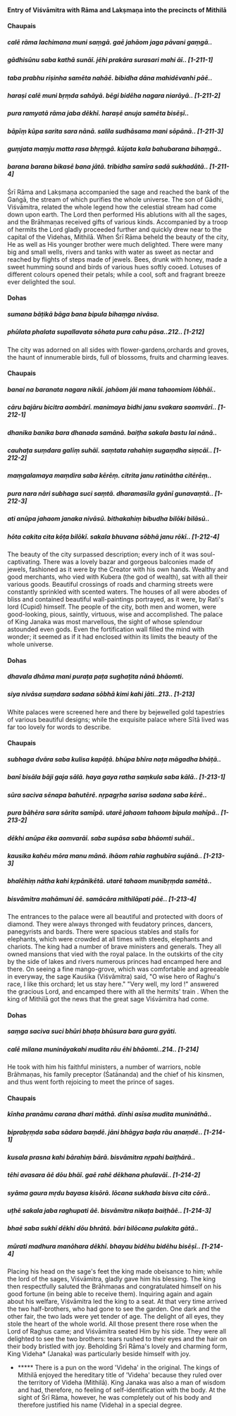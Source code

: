 #### Entry of Viśvāmitra with Rāma and Lakṣmaṇa into the precincts of Mithilā

#### Chaupais

##### calē rāma lachimana muni saṃgā. gaē jahāom jaga pāvani gaṃgā..
##### gādhisūnu saba kathā sunāī. jēhi prakāra surasari mahi āī.. [1-211-1]
##### taba prabhu riṣinha samēta nahāē. bibidha dāna mahidēvanhi pāē..
##### haraṣi calē muni bṛṃda sahāyā. bēgi bidēha nagara niarāyā.. [1-211-2]
##### pura ramyatā rāma jaba dēkhī. haraṣē anuja samēta bisēṣī..
##### bāpīṃ kūpa sarita sara nānā. salila sudhāsama mani sōpānā.. [1-211-3]
##### guṃjata maṃju matta rasa bhṛṃgā. kūjata kala bahubarana bihaṃgā..
##### barana barana bikasē bana jātā. tribidha samīra sadā sukhadātā.. [1-211-4]

Śrī Rāma and Lakṣmaṇa accompanied the sage and reached the bank of the Gaṅgā, the stream of which purifies the whole universe. The son of Gādhi, Viśvāmitra, related the whole legend how the celestial stream had come down upon earth. The Lord then performed His ablutions with all the sages, and the Brāhmaṇas received gifts of various kinds. Accompanied by a troop of hermits the Lord gladly proceeded further and quickly drew near to the capital of the Videhas, Mithilā. When Śrī Rāma beheld the beauty of the city, He as well as His younger brother were much delighted. There were many big and small wells, rivers and tanks with water as sweet as nectar and reached by flights of steps made of jewels. Bees, drunk with honey, made a sweet humming sound and birds of various hues softly cooed. Lotuses of different colours opened their petals; while a cool, soft and fragrant breeze ever delighted the soul.

#### Dohas

##### sumana bāṭikā bāga bana bipula bihaṃga nivāsa.
##### phūlata phalata supallavata sōhata pura cahu pāsa..212.. [1-212]

The city was adorned on all sides with flower-gardens,orchards and groves, the haunt of innumerable birds, full of blossoms, fruits and charming leaves.

#### Chaupais

##### banai na baranata nagara nikāī. jahāom jāi mana tahaomiom lōbhāī..
##### cāru bajāru bicitra aombārī. manimaya bidhi janu svakara saomvārī.. [1-212-1]
##### dhanika banika bara dhanada samānā. baiṭha sakala bastu lai nānā..
##### cauhaṭa suṃdara galīṃ suhāī. saṃtata rahahiṃ sugaṃdha siṃcāī.. [1-212-2]
##### maṃgalamaya maṃdira saba kērēṃ. citrita janu ratinātha citērēṃ..
##### pura nara nāri subhaga suci saṃtā. dharamasīla gyānī gunavaṃtā.. [1-212-3]
##### ati anūpa jahaom janaka nivāsū. bithakahiṃ bibudha bilōki bilāsū..
##### hōta cakita cita kōṭa bilōkī. sakala bhuvana sōbhā janu rōkī.. [1-212-4]

The beauty of the city surpassed description; every inch of it was soul-captivating. There was a lovely bazar and gorgeous balconies made of jewels, fashioned as it were by the Creator with his own hands. Wealthy and good merchants, who vied with Kubera (the god of wealth), sat with all their various goods. Beautiful crossings of roads and charming streets were constantly sprinkled with scented waters. The houses of all were abodes of bliss and contained beautiful wall-paintings portrayed, as it were, by Rati's lord (Cupid) himself. The people of the city, both men and women, were good-looking, pious, saintly, virtuous, wise and accomplished. The palace of King Janaka was most marvellous, the sight of whose splendour astounded even gods. Even the fortification wall filled the mind with wonder; it seemed as if it had enclosed within its limits the beauty of the whole universe.

#### Dohas

##### dhavala dhāma mani puraṭa paṭa sughaṭita nānā bhāomti.
##### siya nivāsa suṃdara sadana sōbhā kimi kahi jāti..213.. [1-213]

White palaces were screened here and there by bejewelled gold tapestries of various beautiful designs; while the exquisite palace where Sītā lived was far too lovely for words to describe.

#### Chaupais

##### subhaga dvāra saba kulisa kapāṭā. bhūpa bhīra naṭa māgadha bhāṭā..
##### banī bisāla bāji gaja sālā. haya gaya ratha saṃkula saba kālā.. [1-213-1]
##### sūra saciva sēnapa bahutērē. nṛpagṛha sarisa sadana saba kērē..
##### pura bāhēra sara sārita samīpā. utarē jahaom tahaom bipula mahīpā.. [1-213-2]
##### dēkhi anūpa ēka aomvarāī. saba supāsa saba bhāomti suhāī..
##### kausika kahēu mōra manu mānā. ihāom rahia raghubīra sujānā.. [1-213-3]
##### bhalēhiṃ nātha kahi kṛpānikētā. utarē tahaom munibṛṃda samētā..
##### bisvāmitra mahāmuni āē. samācāra mithilāpati pāē.. [1-213-4]

The entrances to the palace were all beautiful and protected with doors of diamond. They were always thronged with feudatory princes, dancers, panegyrists and bards. There were spacious stables and stalls for elephants, which were crowded at all times with steeds, elephants and chariots. The king had a number of brave ministers and generals. They all owned mansions that vied with the royal palace. In the outskirts of the city by the side of lakes and rivers numerous princes had encamped here and there. On seeing a fine mango-grove, which was comfortable and agreeable in everyway, the sage Kauśika (Viśvāmitra) said, "O wise hero of Raghu's race, I like this orchard; let us stay here." "Very well, my lord !" answered the gracious Lord, and encamped there with all the hermits' train . When the king of Mithilā got the news that the great sage Viśvāmitra had come.

#### Dohas

##### saṃga saciva suci bhūri bhaṭa bhūsura bara gura gyāti.
##### calē milana munināyakahi mudita rāu ēhi bhāomti..214.. [1-214]

He took with him his faithful ministers, a number of warriors, noble Brāhmaṇas, his family preceptor (Śatānanda) and the chief of his kinsmen, and thus went forth rejoicing to meet the prince of sages.

#### Chaupais

##### kīnha pranāmu carana dhari māthā. dīnhi asīsa mudita munināthā..
##### biprabṛṃda saba sādara baṃdē. jāni bhāgya baḍa rāu anaṃdē.. [1-214-1]
##### kusala prasna kahi bārahiṃ bārā. bisvāmitra nṛpahi baiṭhārā..
##### tēhi avasara āē dōu bhāī. gaē rahē dēkhana phulavāī.. [1-214-2]
##### syāma gaura mṛdu bayasa kisōrā. lōcana sukhada bisva cita cōrā..
##### uṭhē sakala jaba raghupati āē. bisvāmitra nikaṭa baiṭhāē.. [1-214-3]
##### bhaē saba sukhī dēkhi dōu bhrātā. bāri bilōcana pulakita gātā..
##### mūrati madhura manōhara dēkhī. bhayau bidēhu bidēhu bisēṣī.. [1-214-4]

Placing his head on the sage's feet the king made obeisance to him; while the lord of the sages, Viśvāmitra, gladly gave him his blessing. The king then respectfully saluted the Brāhmaṇas and congratulated himself on his good fortune (in being able to receive them). Inquiring again and again about his welfare, Viśvāmitra led the king to a seat. At that very time arrived the two half-brothers, who had gone to see the garden. One dark and the other fair, the two lads were yet tender of age. The delight of all eyes, they stole the heart of the whole world. All those present there rose when the Lord of Raghus came; and Viśvāmitra seated Him by his side. They were all delighted to see the two brothers: tears rushed to their eyes and the hair on their body bristled with joy. Beholding Śrī Rāma's lovely and charming form, King Videha* (Janaka) was particularly beside himself with joy.

- ***** There is a pun on the word 'Videha' in the original. The kings of Mithilā enjoyed the hereditary title of 'Videha' because they ruled over the territory of Videha (Mithilā). King Janaka was also a man of wisdom and had, therefore, no feeling of self-identification with the body. At the sight of Śrī Rāma, however, he was completely out of his body and therefore justified his name (Videha) in a special degree.